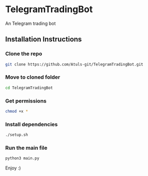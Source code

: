 # TelegramTradingBot
 An Telegram trading bot

## Installation Instructions

### Clone the repo
```bash
git clone https://github.com/Atuls-git/TelegramTradingBot.git
```
### Move to cloned folder
```bash
cd TelegramTradingBot
```
### Get permissions
```bash
chmod +x *
```
### Install dependencies
```bash
./setup.sh
```
### Run the main file
```bash
python3 main.py
```
Enjoy :)
